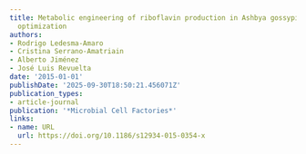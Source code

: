 ```yaml
---
title: Metabolic engineering of riboflavin production in Ashbya gossypii through pathway
  optimization
authors:
- Rodrigo Ledesma‐Amaro
- Cristina Serrano-Amatriain
- Alberto Jiménez
- José Luis Revuelta
date: '2015-01-01'
publishDate: '2025-09-30T18:50:21.456071Z'
publication_types:
- article-journal
publication: '*Microbial Cell Factories*'
links:
- name: URL
  url: https://doi.org/10.1186/s12934-015-0354-x
---
```

